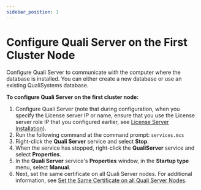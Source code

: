 ```yaml
---
sidebar_position: 1
---
```


# Configure Quali Server on the First Cluster Node

Configure Quali Server to communicate with the computer where the database is installed. You can either create a new database or use an existing QualiSystems database.

**To configure Quali Server on the first cluster node:**

1. Configure Quali Server (note that during configuration, when you specify the License server IP or name, ensure that you use the License server role IP that you configured earlier, see [License Server Installation](../../installation-procedure/install-and-configure-license-server/license-server-installation.md)).
2. Run the following command at the command prompt: `services.mcs`
3. Right-click the **Quali Server** service and select **Stop**.
4. When the service has stopped, right-click the **QualiServer** service and select **Properties**.
5. In the **Quali Server** service's **Properties** window, in the **Startup type** menu, select **Manual**.
6. Next, set the same certificate on all Quali Server nodes. For additional information, see [Set the Same Certificate on all Quali Server Nodes](./set-the-same-certificate.md).